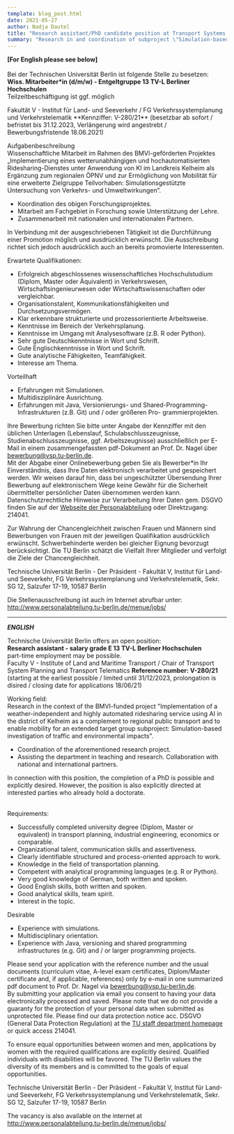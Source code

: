 ```yaml
---
template: blog_post.html
date: 2021-05-27
author: Nadja Dautel
title: "Research assistant/PhD candidate position at Transport Systems Planning and Transport Telematics, TU Berlin"
summary: "Research in and coordination of subproject \"Simulation-based investigation of traffic and environmental impacts\" within BMVI-funded project \"Implementation of a weather-independent and highly automated ridesharing service using AI in the district of Kelheim as a complement to regional public transport ...\""
---
```

**[For English please see below]** <br>
<br>
Bei der Technischen Universität Berlin ist folgende Stelle zu besetzen:  <br>
**Wiss. Mitarbeiter*in (d/m/w) - Entgeltgruppe 13 TV-L Berliner Hochschulen**  <br>
Teilzeitbeschäftigung ist ggf. möglich  <br>
<p> Fakultät V - Institut für Land- und Seeverkehr / FG Verkehrssystemplanung und Verkehrstelematik **Kennziffer: V-280/21** (besetzbar ab sofort / befristet bis 31.12.2023, Verlängerung wird angestrebt / Bewerbungsfristende 18.06.2021)  </p>

Aufgabenbeschreibung  <br> 
Wissenschaftliche Mitarbeit im Rahmen des BMVI-geförderten Projektes „Implementierung eines wetterunabhängigen und hochautomatisierten Ridesharing-Dienstes unter Anwendung von KI im Landkreis Kelheim als Ergänzung zum regionalen ÖPNV und zur Ermöglichung von Mobilität für eine erweiterte Zielgruppe Teilvorhaben: Simulationsgestützte Untersuchung von Verkehrs- und Umweltwirkungen“. 

<ul>
<li> Koordination des obigen Forschungsprojektes. </li>
<li> Mitarbeit am Fachgebiet in Forschung sowie Unterstützung der Lehre. </li>
<li> Zusammenarbeit mit nationalen und internationalen Partnern. </li>
</ul>

In Verbindung mit der ausgeschriebenen Tätigkeit ist die Durchführung einer Promotion möglich und ausdrücklich erwünscht. Die Ausschreibung richtet sich jedoch ausdrücklich auch an bereits promovierte Interessenten.

Erwartete Qualifikationen:  <br>
<ul>
<li>Erfolgreich abgeschlossenes wissenschaftliches Hochschulstudium (Diplom, Master oder Äquivalent) in Verkehrswesen, Wirtschaftsingenieurwesen oder Wirtschaftswissenschaften oder vergleichbar.  </li>
<li> Organisationstalent, Kommunikationsfähigkeiten und Durchsetzungsvermögen. </li>
<li> Klar erkennbare strukturierte und prozessorientierte Arbeitsweise.  </li>
<li> Kenntnisse im Bereich der Verkehrsplanung.   </li>
<li> Kenntnisse im Umgang mit Analysesoftware (z.B. R oder Python).   </li>
<li> Sehr gute Deutschkenntnisse in Wort und Schrift.   </li>
<li> Gute Englischkenntnisse in Wort und Schrift.   </li>
<li> Gute analytische Fähigkeiten, Teamfähigkeit.    </li>
<li> Interesse am Thema.  </li>
</ul>

Vorteilhaft <br>
<ul>
<li> Erfahrungen mit Simulationen. </li>
<li> Multidisziplinäre Ausrichtung. </li>
<li> Erfahrungen mit Java, Versionierungs- und Shared-Programming-Infrastrukturen (z.B. Git) und / oder größeren Pro- grammierprojekten. </li>
</ul>

Ihre Bewerbung richten Sie bitte unter Angabe der Kennziffer mit den üblichen Unterlagen (Lebenslauf, Schulabschlusszeugnisse, Studienabschlusszeugnisse, ggf. Arbeitszeugnisse) ausschließlich per E-Mail in einem zusammengefassten pdf-Dokument an Prof. Dr. Nagel über bewerbung@vsp.tu-berlin.de.  <br>
Mit der Abgabe einer Onlinebewerbung geben Sie als Bewerber*in Ihr Einverständnis, dass Ihre Daten elektronisch verarbeitet und gespeichert werden. Wir weisen darauf hin, dass bei ungeschützter Übersendung Ihrer Bewerbung auf elektronischem Wege keine Gewähr für die Sicherheit übermittelter persönlicher Daten übernommen werden kann. Datenschutzrechtliche Hinweise zur Verarbeitung Ihrer Daten gem. DSGVO finden Sie auf der [Webseite der Personalabteilung](https://www.abt2-t.tu-berlin.de/menue/themen_a_z/datenschutzerklaerung/) oder Direktzugang: 214041. <br>

Zur Wahrung der Chancengleichheit zwischen Frauen und Männern sind Bewerbungen von Frauen mit der jeweiligen Qualifikation ausdrücklich erwünscht. Schwerbehinderte werden bei gleicher Eignung bevorzugt berücksichtigt. Die TU Berlin schätzt die Vielfalt Ihrer Mitglieder und verfolgt die Ziele der Chancengleichheit.

Technische Universität Berlin - Der Präsident - Fakultät V, Institut für Land- und Seeverkehr, FG Verkehrssystemplanung und Verkehrstelematik, Sekr. SG 12, Salzufer 17-19, 10587 Berlin

Die Stellenausschreibung ist auch im Internet abrufbar unter: <br>
http://www.personalabteilung.tu-berlin.de/menue/jobs/

<hr>

***ENGLISH*** 

Technische Universität Berlin offers an open position:  <br>
**Research assistant - salary grade E 13 TV-L Berliner Hochschulen**  <br>
part-time employment may be possible.  <br>
Faculty V - Institute of Land and Maritime Transport / Chair of Transport System Planning and Transport Telematics
**Reference number: V-280/21** (starting at the earliest possible / limited until 31/12/2023, prolongation is disired / closing date for applications 18/06/21)  <br> 

Working field: <br>
Research in the context of the BMVI-funded project "Implementation of a weather-independent and highly automated ridesharing service using AI in the district of Kelheim as a complement to regional public transport and to enable mobility for an extended target group subproject: Simulation-based investigation of traffic and environmental impacts".

<ul>
<li> Coordination of the aforementioned research project. </li>
<li> Assisting the department in teaching and research. Collaboration with national and international partners. </li>
</ul>
In connection with this position, the completion of a PhD is possible and explicitly desired. However, the position is also explicitly directed at interested parties who already hold a doctorate. <br>
<br>

Requirements:
<ul>
<li> Successfully completed university degree (Diplom, Master or equivalent) in transport planning, industrial engineering, economics or comparable. </li>
<li> Organizational talent, communication skills and assertiveness. </li>
<li> Clearly identifiable structured and process-oriented approach to work. </li>
<li> Knowledge in the field of transportation planning. </li>
<li> Competent with analytical programming languages (e.g. R or Python). </li> 
<li> Very good knowledge of German, both written and spoken. </li>
<li> Good English skills, both written and spoken. </li>
<li> Good analytical skills, team spirit. </li>
<li> Interest in the topic. </li>
</ul>


Desirable
<ul>
<li> Experience with simulations. </li>
<li> Multidisciplinary orientation. </li>
<li> Experience with Java, versioning and shared programming infrastructures (e.g. Git) and / or larger programming projects. </li>
</ul>

Please send your application with the reference number and the usual documents (curriculum vitae, A-level exam certificates, Diplom/Master certificate and, if applicable, references) only by e-mail in one summarized pdf document to Prof. Dr. Nagel via bewerbung@vsp.tu-berlin.de. <br>
By submitting your application via email you consent to having your data electronically processed and saved. Please note that we do not provide a guaranty for the protection of your personal data when submitted as unprotected file. Please find our data protection notice acc. DSGVO (General Data Protection Regulation) at the [TU staff department homepage](https://www.abt2-t.tu-berlin.de/menue/themen_a_z/datenschutzerklaerung/) or quick access 214041. 

To ensure equal opportunities between women and men, applications by women with the required qualifications are explicitly desired. Qualified individuals with disabilities will be favored. The TU Berlin values the diversity of its members and is committed to the goals of equal opportunities.

Technische Universität Berlin - Der Präsident - Fakultät V, Institut für Land- und Seeverkehr, FG Verkehrssystemplanung und Verkehrstelematik, Sekr. SG 12, Salzufer 17-19, 10587 Berlin <br> 

The vacancy is also available on the internet at 
http://www.personalabteilung.tu-berlin.de/menue/jobs/
